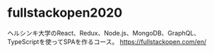 # fullstackopen2020
ヘルシンキ大学のReact、Redux、Node.js、MongoDB、GraphQL、TypeScriptを使ってSPAを作るコース。
https://fullstackopen.com/en/
